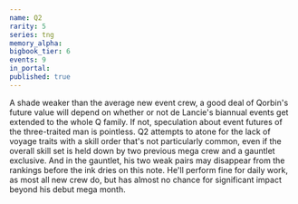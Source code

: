 ```yaml
---
name: Q2
rarity: 5
series: tng
memory_alpha:
bigbook_tier: 6
events: 9
in_portal:
published: true
---
```


A shade weaker than the average new event crew, a good deal of Qorbin's future value will depend on whether or not de Lancie's biannual events get extended to the whole Q family. If not, speculation about event futures of the three-traited man is pointless. Q2 attempts to atone for the lack of voyage traits with a skill order that's not particularly common, even if the overall skill set is held down by two previous mega crew and a gauntlet exclusive. And in the gauntlet, his two weak pairs may disappear from the rankings before the ink dries on this note. He'll perform fine for daily work, as most all new crew do, but has almost no chance for significant impact beyond his debut mega month.
